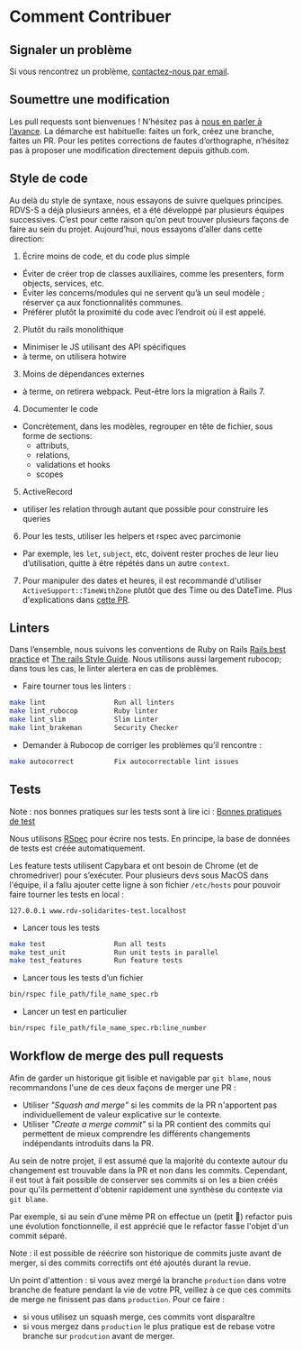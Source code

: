 # Comment Contribuer

## Signaler un problème

Si vous rencontrez un problème, [contactez-nous par email](mailto:support@rdv-solidarites.fr).

## Soumettre une modification

Les pull requests sont bienvenues ! N’hésitez pas à [nous en parler à l’avance](mailto:contact@rdv-solidarites.fr). La démarche est habituelle: faites un fork, créez une branche, faites un PR. Pour les petites corrections de fautes d’orthographe, n’hésitez pas à proposer une modification directement depuis github.com.

## Style de code

Au delà du style de syntaxe, nous essayons de suivre quelques principes. RDVS-S a déjà plusieurs années, et a été développé par plusieurs équipes successives. C’est pour cette raison qu’on peut trouver plusieurs façons de faire au sein du projet. Aujourd’hui, nous essayons d’aller dans cette direction:

1. Écrire moins de code, et du code plus simple
  - Éviter de créer trop de classes auxiliaires, comme les presenters, form objects, services, etc.
  - Éviter les concerns/modules qui ne servent qu’à un seul modèle ; réserver ça aux fonctionnalités communes.
  - Préférer plutôt la proximité du code avec l’endroit où il est appelé.
2. Plutôt du rails monolithique
  - Minimiser le JS utilisant des API spécifiques
  - à terme, on utilisera hotwire
3. Moins de dépendances externes
  - à terme, on retirera webpack. Peut-être lors la migration à Rails 7.
4. Documenter le code
  - Concrètement, dans les modèles, regrouper en tête de fichier, sous forme de sections:
    - attributs,
    - relations,
    - validations et hooks
    - scopes
5. ActiveRecord
  - utiliser les relation through autant que possible pour construire les queries
6. Pour les tests, utiliser les helpers et rspec avec parcimonie
  - Par exemple, les `let`, `subject`, etc, doivent rester proches de leur lieu d’utilisation, quitte à être répétés dans un autre `context`.
7. Pour manipuler des dates et heures, il est recommandé d'utiliser `ActiveSupport::TimeWithZone` plutôt que des Time ou des DateTime. Plus d'explications dans [cette PR](https://github.com/betagouv/rdv-solidarites.fr/pull/2955).

## Linters

Dans l’ensemble, nous suivons les conventions de Ruby on Rails [Rails best practice](https://rails-bestpractices.com/) et [The rails Style Guide](https://github.com/rubocop-hq/rails-style-guide). Nous utilisons aussi largement rubocop; dans tous les cas, le linter alertera en cas de problèmes.

- Faire tourner tous les linters :
```bash
make lint                 Run all linters
make lint_rubocop         Ruby linter
make lint_slim            Slim Linter
make lint_brakeman        Security Checker
```

- Demander à Rubocop de corriger les problèmes qu’il rencontre :
```bash
make autocorrect          Fix autocorrectable lint issues
```

## Tests

Note : nos bonnes pratiques sur les tests sont à lire ici : [Bonnes pratiques de test](docs/bonnes-pratiques-de-tests.md)

Nous utilisons [RSpec](https://rspec.info/) pour écrire nos tests. En principe, la base de données de tests est créée automatiquement. 

Les feature tests utilisent Capybara et ont besoin de Chrome (et de chromedriver) pour s’exécuter. Pour plusieurs devs sous MacOS dans l'équipe, il a fallu ajouter cette ligne à son fichier `/etc/hosts` pour pouvoir faire tourner les tests en local :

    127.0.0.1 www.rdv-solidarites-test.localhost

- Lancer tous les tests

```bash
make test                 Run all tests
make test_unit            Run unit tests in parallel
make test_features        Run feature tests
```

- Lancer tous les tests d’un fichier

```bash
bin/rspec file_path/file_name_spec.rb
```

- Lancer un test en particulier

```bash
bin/rspec file_path/file_name_spec.rb:line_number
```

## Workflow de merge des pull requests

Afin de garder un historique git lisible et navigable par `git blame`, nous recommandons l'une de ces deux façons de merger une PR :

- Utiliser _"Squash and merge"_ si les commits de la PR n'apportent pas individuellement de valeur explicative sur le contexte.
- Utiliser _"Create a merge commit"_ si la PR contient des commits qui permettent de mieux comprendre les différents changements indépendants introduits dans la PR.

Au sein de notre projet, il est assumé que la majorité du contexte autour du changement est trouvable dans la PR et non dans les commits. Cependant, il est tout à fait possible de conserver ses commits si on les a bien créés pour qu'ils permettent d'obtenir rapidement une synthèse du contexte via `git blame`.

Par exemple, si au sein d'une même PR on effectue un (petit 🤞) refactor puis une évolution fonctionnelle, il est apprécié que le refactor fasse l'objet d'un commit séparé.

Note : il est possible de réécrire son historique de commits juste avant de merger, si des commits correctifs ont été ajoutés durant la revue.

Un point d'attention : si vous avez mergé la branche `production` dans votre branche de feature pendant la vie de votre PR, veillez à ce que ces commits de merge ne finissent pas dans `production`. Pour ce faire :
- si vous utilisez un squash merge, ces commits vont disparaître
- si vous mergez dans `production` le plus pratique est de rebase votre branche sur `prodcution` avant de merger.
